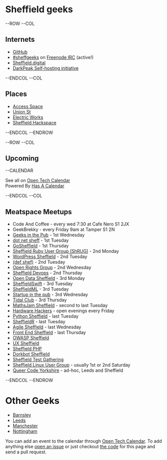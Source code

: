 # Sheffield geeks

--ROW
--COL

## Internets

* [GitHub](https://github.com/sheffgeeks)
* <a href="https://www.irccloud.com/invite?channel=%23sheffgeeks&amp;hostname=irc.freenode.net&amp;port=6697&amp;ssl=1" target="_blank">#sheffgeeks</a> on [Freenode IRC](http://freenode.net) (active!)
* [Sheffield.digital](http://sheffield.digital/)
* [DarkPeak Self-hosting initiative](https://darkpeak.org/)

--ENDCOL
--COL

## Places

* [Access Space](http://access-space.org/)
* [Union St](http://www.union-st.org/)
* [Electric Works](http://electric-works.net/)
* [Sheffield Hackspace](http://www.sheffieldhardwarehackers.org.uk/)

--ENDCOL
--ENDROW

--ROW
--COL

## Upcoming

--CALENDAR

See all on [Open Tech Calendar](https://opentechcalendar.co.uk/area/40-sheffield)<br />
Powered By [Has A Calendar](http://ican.hasacalendar.co.uk/)

--ENDCOL
--COL

## Meatspace Meetups

* Code And Coffee - every wed 7:30 at Cafe Nero S1 2JX
* GeekBrekky - every Friday 9am at Tamper S1 2N
* [Geeks in the Pub](http://www.gitpub.org.uk/) - 1st Wednesday
* [dot net sheff](http://dotnetsheff.co.uk) - 1st Tuesday
* [GoSheffield](https://www.meetup.com/GoSheffield/) - 1st Thursday
* [Sheffield Ruby User Group (ShRUG)](http://shrug.org/) - 2nd Monday
* [WordPress Sheffield](http://wpsheffield.com/) - 2nd Tuesday
* [(def shef)](http://defshef.github.io) - 2nd Tuesday
* [Open Rights Group](https://sheffield.openrightsgroup.org/) - 2nd Wednesday
* [Sheffield Devops](http://www.sheffielddevops.org.uk/) - 2nd Thursday
* [Open Data Sheffield](https://groups.google.com/forum/?hl=en&fromgroups=#!forum/opendatasheffield) - 3rd Monday
* [SheffieldSwift](https://twitter.com/sheffieldswift) - 3rd Tuesday
* [SheffieldML](https://twitter.com/shef_ml) - 3rd Tuesday
* [Startup in the pub](http://www.meetup.com/Startup-Sheffield/) - 3rd Wednesday
* [Tidal Club](http://twitter.com/tidalclub) - 3rd Thursday
* [MathsJam Sheffield](http://www.mathsjam.com/index.php?city=sheffield) - second to last Tuesday
* [Hardware Hackers](http://www.sheffieldhardwarehackers.org.uk/) - open evenings every Friday
* [Python Sheffield](https://twitter.com/pysheff) - last Tuesday
* [SheffieldR](http://www.meetup.com/SheffieldR-Sheffield-R-Users-Group/) - last Tuesday
* [Agile Sheffield](http://www.meetup.com/Agile-Sheffield-Meetup/) - last Wednesday
* [Front End Sheffield](https://twitter.com/FrontEndSheff) - last Thursday
* [OWASP Sheffield](https://www.owasp.org/index.php/Sheffield)
* [UX Sheffield](http://twitter.com/uxsheffield)
* [Sheffield PHP](https://www.sheffieldphp.co.uk/)
* [Dorkbot Sheffield](http://dorkbotsheffield.lurk.org/)
* [Sheffield Test Gathering](http://www.meetup.com/Sheffield-Test-Gathering)
* [Sheffield Linux User Group](http://www.sheflug.org.uk) - usually 1st or 2nd Saturday
* [Queer Code Yorkshire](https://opentechcalendar.co.uk/group/477-queer-code-yorkshire) - ad-hoc, Leeds and Sheffield

--ENDCOL
--ENDROW

# Other Geeks

* [Barnsley](http://barnsley.io/)
* [Leeds](http://leedsgeeks.net/)
* [Manchester](http://technw.uk/)
* [Nottingham](http://nottingham.digital/)

You can add an event to the calendar through [Open Tech Calendar][1]. To add anything else [open an issue][2] or just checkout [the code][3]
for this page and send a pull request.

[1]: https://opentechcalendar.co.uk/area/40-sheffield
[2]: https://github.com/sheffgeeks/sheffgeeks.github.io/issues/new
[3]: https://github.com/sheffgeeks/sheffgeeks.github.io
